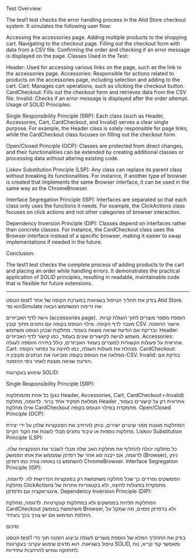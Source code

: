 Test Overview:

The test1 test checks the error handling process in the Atid Store checkout system. It simulates the following user flow:

Accessing the accessories page.
Adding multiple products to the shopping cart.
Navigating to the checkout page.
Filling out the checkout form with data from a CSV file.
Confirming the order and checking if an error message is displayed on the page.
Classes Used in the Test:

Header: Used for accessing various links on the page, such as the link to the accessories page.
Accessories: Responsible for actions related to products on the accessories page, including selection and adding to the cart.
Cart: Manages cart operations, such as clicking the checkout button.
CardCheckout: Fills out the checkout form and retrieves data from the CSV file.
Invalid: Checks if an error message is displayed after the order attempt.
Usage of SOLID Principles:

Single Responsibility Principle (SRP): Each class (such as Header, Accessories, Cart, CardCheckout, and Invalid) serves a clear single purpose. For example, the Header class is solely responsible for page links, while the CardCheckout class focuses on filling out the checkout form.

Open/Closed Principle (OCP): Classes are protected from direct changes, and their functionalities can be extended by creating additional classes or processing data without altering existing code.

Liskov Substitution Principle (LSP): Any class can replace its parent class without breaking its functionalities. For instance, if another type of browser is created that implements the same Browser interface, it can be used in the same way as the ChromeBrowser.

Interface Segregation Principle (ISP): Interfaces are separated so that each class only uses the functions it needs. For example, the ClickActions class focuses on click actions and not other categories of browser interaction.

Dependency Inversion Principle (DIP): Classes depend on interfaces rather than concrete classes. For instance, the CardCheckout class uses the Browser interface instead of a specific browser, making it easier to swap implementations if needed in the future.

Conclusion:

The test1 test checks the complete process of adding products to the cart and placing an order while handling errors. It demonstrates the practical application of SOLID principles, resulting in readable, maintainable code that is flexible for future extensions.







***********************************************************************************


הטסט test1 בודק את תהליך הטיפול בשגיאות במערכת הקופה של אתר Atid Store. הוא מדSimulate את זרימת המשתמש הבאה:

גישה לדף האביזרים (accessories page).
הוספת מספר מוצרים לתוך העגלת קניות.
מעבר לדף הקופה.
מילוי הטופס בקופה עם נתונים מתוך קובץ CSV.
אישור ההזמנה ובדיקת אם הודעת שגיאה מוצגת בעמוד.
מחלקות שבהן הטסט משתמש:
Header: משמש לגישה לקישורים שונים בעמוד, כמו קישור לדף האביזרים.
Accessories: אחראית על פעולות הקשורות למוצרים בעמוד האביזרים, כולל בחירה והוספה לעגלה.
Cart: מנהלת את פעולות העגלה, כמו לחיצה על כפתור הקופה.
CardCheckout: ממלאה את הטופס בקופה ומביאה את הנתונים מקובץ ה-CSV.
Invalid: בודקת אם הודעת שגיאה מוצגת לאחר ניסי ההזמנה.


שימוש בעקרונות SOLID:



Single Responsibility Principle (SRP):

כל אחת מהמחלקות (כגון Header, Accessories, Cart, CardCheckout ו-Invalid) ממלאת תפקיד אחד ברור. לדוגמה, מחלקת Header אחראית רק על קישורים בעמוד, ואילו מחלקת CardCheckout מתמקדת במילוי הטופס בקופה.
Open/Closed Principle (OCP):

המחלקות מוגנות מפני שינויים ישירים, וניתן להרחיב את הפונקציות שלהן על ידי יצירת מחלקות נוספות או עיבוד נתונים מבלי לשנות את הקוד הקיים.
Liskov Substitution Principle (LSP):

כל מחלקה יכולה להחליף את מחלקת האב שלה מבלי לשבור את הפונקציות שלה. לדוגמה, אם ייבנה סוג אחר של דפדפן שמממש את אותו הממשק (Browser), ניתן להשתמש בו באותה צורה כמו דפדפן ChromeBrowser.
Interface Segregation Principle (ISP):

הממשקים נפרדים כך שכל מחלקה משתמשת רק בפונקציות הנדרשות לה. לדוגמה, מחלקת ClickActions מתמקדת בפעולות לחיצה, ולא בקטגוריות אחרות של אינטראקציה עם הדפדפן.
Dependency Inversion Principle (DIP):

המחלקות תלויות בממשקים ולא במחלקות קונקרטיות. לדוגמה, מחלקת CardCheckout משתמשת בממשק Browser, ולא בדפדפן מסוים, מה שמקל על החלפת המימוש אם יש צורך בכך בעתיד.


סיכום:


הטסט test1 בודק את התהליך המלא של הוספת מוצרים לעגלה וביצוע הזמנה תוך כדי טיפול בשגיאות. הוא מדגים שימוש עקרוני בעקרונות SOLID, ומאפשר קוד קריא, נוח לתחזוקה וגמיש להרחבות עתידיות.







